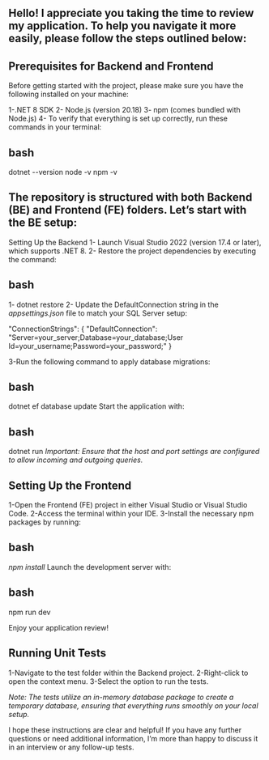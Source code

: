 ## Hello! I appreciate you taking the time to review my application. To help you navigate it more easily, please follow the steps outlined below:

## Prerequisites for Backend and Frontend
Before getting started with the project, please make sure you have the following installed on your machine:

1-.NET 8 SDK
2- Node.js (version 20.18)
3- npm (comes bundled with Node.js)
4- To verify that everything is set up correctly, run these commands in your terminal:

## bash
dotnet --version
node -v
npm -v


## The repository is structured with both Backend (BE) and Frontend (FE) folders. Let’s start with the BE setup:

Setting Up the Backend
1- Launch Visual Studio 2022 (version 17.4 or later), which supports .NET 8.
2- Restore the project dependencies by executing the command:
## bash

1- dotnet restore
2- Update the DefaultConnection string in the *appsettings.json* file to match your SQL Server setup:

"ConnectionStrings": {
    "DefaultConnection": "Server=your_server;Database=your_database;User Id=your_username;Password=your_password;"
}

3-Run the following command to apply database migrations:
## bash
dotnet ef database update
Start the application with:
## bash
dotnet run
*Important: Ensure that the host and port settings are configured to allow incoming and outgoing queries.*

## Setting Up the Frontend
1-Open the Frontend (FE) project in either Visual Studio or Visual Studio Code.
2-Access the terminal within your IDE.
3-Install the necessary npm packages by running:
## bash
*npm install*
Launch the development server with:
## bash
npm run dev

Enjoy your application review!

## Running Unit Tests
1-Navigate to the test folder within the Backend project.
2-Right-click to open the context menu.
3-Select the option to run the tests.

*Note: The tests utilize an in-memory database package to create a temporary database, ensuring that everything runs smoothly on your local setup.*

I hope these instructions are clear and helpful! If you have any further questions or need additional information, I’m more than happy to discuss it in an interview or any follow-up tests.
